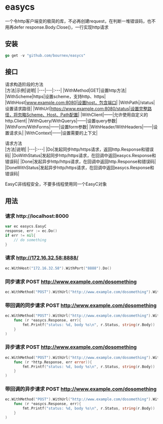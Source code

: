 # easycs
一个令http客户端变的极简的库，不必再创建request，在判断一堆错误码，也不用再defer response.Body.Close()，一行实现http请求

## 安装
```go
go get -v "github.com/bournex/easycs"
```

## 接口

请求构造阶段的方法  
|方法|示例|说明|
|---|---|:---|
|WithMethod|GET|设置http方法|
|WithScheme|https|设置scheme，支持http、https|
|WithHost|www.example.com:8080|设置host，包含端口|
|WithPath|/status|设置请求路径|
|WithUrl|https://www.example.com:8080/status|设置完整路径，将忽略Scheme、Host、Path配置|
|WithClient|——|允许使用自定义的http.Client|
|WithQuery/WithQuerys|——|设置query参数|
|WithForm/WithForms|——|设置form参数|
|WithHeader/WithHeaders|——|设置请求头|
|WithContext|——|设置需要的上下文|

请求方法  
|方法|说明|
|---|:---|
|Do|发起同步http/https请求，返回http.Response和错误码|
|DoWithStatus|发起同步http/https请求，在回调中返回easycs.Response和错误码|
|Done|发起异步http/https请求，在回调中返回http.Response和错误码|
|DoneWithStatus|发起异步http/https请求，在回调中返回easycs.Response和错误码|

EasyC非线程安全，不要多线程使用同一个EasyC对象


## 用法

### 请求 http://localhost:8000
```go
var ec easycs.EasyC
response, err := ec.Do()
if err != nil{
    // do something
}
```


### 请求 http://172.16.32.58:8888/
```go
ec.WithHost("172.16.32.58").WithPort("8888").Do()
```

### 同步请求 POST http://www.example.com/dosomething
```go
ec.WithMethod("POST").WithUrl("http://www.example.com/dosomething").WithForm("user", "allen").Do()
```

### 带回调的同步请求 POST http://www.example.com/dosomething
```go
ec.WithMethod("POST").WithUrl("http://www.example.com/dosomething").WithForm("user", "allen").Do(
    func (r *easycs.Response, err){
        fmt.Printf("status: %d, body %s\n", r.Status, string(r.Body))
    }
)
```

### 异步请求 POST http://www.example.com/dosomething
```go
ec.WithMethod("POST").WithUrl("http://www.example.com/dosomething").WithForm("user", "allen").Done(
    func (r *http.Response, err error)){
        fmt.Printf("status: %d, body %s\n", r.Status, string(r.Body))
    }
)
```

### 带回调的异步请求 POST http://www.example.com/dosomething
```go
ec.WithMethod("POST").WithUrl("http://www.example.com/dosomething").WithForm("user", "allen").DoneWithStatus(
    func (r *easycs.Response, err){
        fmt.Printf("status: %d, body %s\n", r.Status, string(r.Body))
    }
)
```